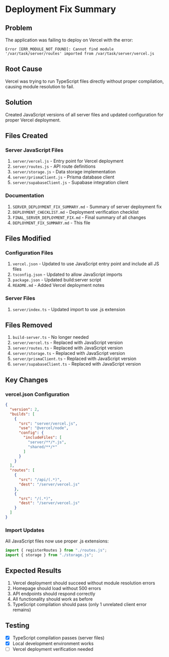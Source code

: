 # Deployment Fix Summary

## Problem
The application was failing to deploy on Vercel with the error:
```
Error [ERR_MODULE_NOT_FOUND]: Cannot find module '/var/task/server/routes' imported from /var/task/server/vercel.js
```

## Root Cause
Vercel was trying to run TypeScript files directly without proper compilation, causing module resolution to fail.

## Solution
Created JavaScript versions of all server files and updated configuration for proper Vercel deployment.

## Files Created

### Server JavaScript Files
1. `server/vercel.js` - Entry point for Vercel deployment
2. `server/routes.js` - API route definitions
3. `server/storage.js` - Data storage implementation
4. `server/prismaClient.js` - Prisma database client
5. `server/supabaseClient.js` - Supabase integration client

### Documentation
1. `SERVER_DEPLOYMENT_FIX_SUMMARY.md` - Summary of server deployment fix
2. `DEPLOYMENT_CHECKLIST.md` - Deployment verification checklist
3. `FINAL_SERVER_DEPLOYMENT_FIX.md` - Final summary of all changes
4. `DEPLOYMENT_FIX_SUMMARY.md` - This file

## Files Modified

### Configuration Files
1. `vercel.json` - Updated to use JavaScript entry point and include all JS files
2. `tsconfig.json` - Updated to allow JavaScript imports
3. `package.json` - Updated build:server script
4. `README.md` - Added Vercel deployment notes

### Server Files
1. `server/index.ts` - Updated import to use .js extension

## Files Removed
1. `build-server.ts` - No longer needed
2. `server/vercel.ts` - Replaced with JavaScript version
3. `server/routes.ts` - Replaced with JavaScript version
4. `server/storage.ts` - Replaced with JavaScript version
5. `server/prismaClient.ts` - Replaced with JavaScript version
6. `server/supabaseClient.ts` - Replaced with JavaScript version

## Key Changes

### vercel.json Configuration
```json
{
  "version": 2,
  "builds": [
    {
      "src": "server/vercel.js",
      "use": "@vercel/node",
      "config": {
        "includeFiles": [
          "server/**/*.js",
          "shared/**/*"
        ]
      }
    }
  ],
  "routes": [
    {
      "src": "/api/(.*)",
      "dest": "/server/vercel.js"
    },
    {
      "src": "/(.*)",
      "dest": "/server/vercel.js"
    }
  ]
}
```

### Import Updates
All JavaScript files now use proper .js extensions:
```javascript
import { registerRoutes } from "./routes.js";
import { storage } from "./storage.js";
```

## Expected Results
1. Vercel deployment should succeed without module resolution errors
2. Homepage should load without 500 errors
3. API endpoints should respond correctly
4. All functionality should work as before
5. TypeScript compilation should pass (only 1 unrelated client error remains)

## Testing
- [x] TypeScript compilation passes (server files)
- [x] Local development environment works
- [ ] Vercel deployment verification needed